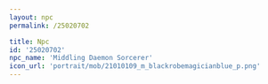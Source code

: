 ```yaml
---
layout: npc
permalink: /25020702

title: Npc
id: '25020702'
npc_name: 'Middling Daemon Sorcerer'
icon_url: 'portrait/mob/21010109_m_blackrobemagicianblue_p.png'
---
```

